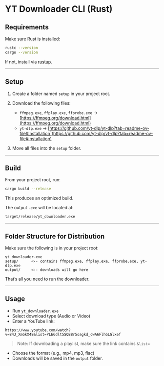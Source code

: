 # YT Downloader CLI (Rust)

## Requirements

Make sure Rust is installed:

```bash
rustc --version
cargo --version
```

If not, install via [rustup](https://rustup.rs/).

---

## Setup

1. Create a folder named `setup` in your project root.
2. Download the following files:

   - `ffmpeg.exe`, `ffplay.exe`, `ffprobe.exe` → [https://ffmpeg.org/download.html](https://ffmpeg.org/download.html)
   - `yt-dlp.exe` → [https://github.com/yt-dlp/yt-dlp?tab=readme-ov-file#installation](https://github.com/yt-dlp/yt-dlp?tab=readme-ov-file#installation)

3. Move all files into the `setup` folder.

---

## Build

From your project root, run:

```bash
cargo build --release
```

This produces an optimized build.

The output `.exe` will be located at:

```
target/release/yt_downloader.exe
```

---

## Folder Structure for Distribution

Make sure the following is in your project root:

```
yt_downloader.exe
setup/      <-- contains ffmpeg.exe, ffplay.exe, ffprobe.exe, yt-dlp.exe
output/     <-- downloads will go here
```

That’s all you need to run the downloader.

---

## Usage

- Run `yt_downloader.exe`
- Select download type (Audio or Video)
- Enter a YouTube link:

```
https://www.youtube.com/watch?v=84J_XmGkX48&list=PLE6dlt5SQB8r5oagkd_cwA6FlhGLGlxef
```

> Note: If downloading a playlist, make sure the link contains `&list=`

- Choose the format (e.g., mp4, mp3, flac)
- Downloads will be saved in the `output` folder.
